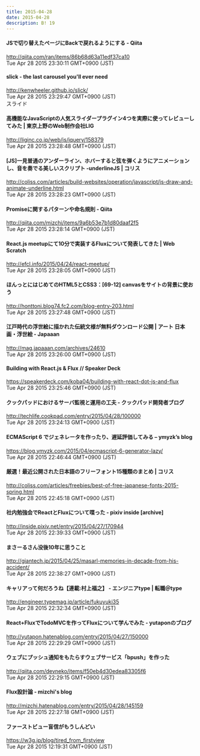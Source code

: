 ```yaml
---
title: 2015-04-28
date: 2015-04-28
description: B! 19
---
```


#### JSで切り替えたページにBackで戻れるようにする - Qiita
http://qiita.com/ran/items/86b68d63a11edf37ca10<br>
Tue Apr 28 2015 23:30:11 GMT+0900 (JST)<br>


#### slick - the last carousel you'll ever need
http://kenwheeler.github.io/slick/<br>
Tue Apr 28 2015 23:29:47 GMT+0900 (JST)<br>
スライド


#### 高機能なJavaScriptの人気スライダープラグイン4つを実際に使ってレビューしてみた | 東京上野のWeb制作会社LIG
http://liginc.co.jp/web/js/jquery/158379<br>
Tue Apr 28 2015 23:28:48 GMT+0900 (JST)<br>


####   [JS]一見普通のアンダーライン、ホバーすると弦を弾くようにアニメーションし、音を奏でる美しいスクリプト -underlineJS | コリス
http://coliss.com/articles/build-websites/operation/javascript/js-draw-and-animate-underline.html<br>
Tue Apr 28 2015 23:28:23 GMT+0900 (JST)<br>


#### Promiseに関するパターンや命名規則 - Qiita
http://qiita.com/mizchi/items/9a6b53e7b1d80daaf2f5<br>
Tue Apr 28 2015 23:28:14 GMT+0900 (JST)<br>


####                 React.js meetupにて10分で実装するFluxについて発表してきた | Web Scratch            
http://efcl.info/2015/04/24/react-meetup/<br>
Tue Apr 28 2015 23:28:05 GMT+0900 (JST)<br>


#### ほんっとにはじめてのHTML5とCSS3：[69-12] canvasをサイトの背景に使おう
http://honttoni.blog74.fc2.com/blog-entry-203.html<br>
Tue Apr 28 2015 23:27:48 GMT+0900 (JST)<br>


#### 江戸時代の浮世絵に描かれた伝統文様が無料ダウンロード公開 | アート 日本画・浮世絵 - Japaaan
http://mag.japaaan.com/archives/24610<br>
Tue Apr 28 2015 23:26:00 GMT+0900 (JST)<br>


#### Building with React.js & Flux // Speaker Deck
https://speakerdeck.com/koba04/building-with-react-dot-js-and-flux<br>
Tue Apr 28 2015 23:25:46 GMT+0900 (JST)<br>


#### クックパッドにおけるサーバ監視と運用の工夫 - クックパッド開発者ブログ
http://techlife.cookpad.com/entry/2015/04/28/100000<br>
Tue Apr 28 2015 23:24:13 GMT+0900 (JST)<br>


#### ECMAScript 6 でジェネレータを作ったり、遅延評価してみる – ymyzk’s blog
https://blog.ymyzk.com/2015/04/ecmascript-6-generator-lazy/<br>
Tue Apr 28 2015 22:46:44 GMT+0900 (JST)<br>


####   厳選！最近公開された日本語のフリーフォント15種類のまとめ | コリス
http://coliss.com/articles/freebies/best-of-free-japanese-fonts-2015-spring.html<br>
Tue Apr 28 2015 22:45:18 GMT+0900 (JST)<br>


#### 社内勉強会でReactとFluxについて喋った - pixiv inside [archive]
http://inside.pixiv.net/entry/2015/04/27/170944<br>
Tue Apr 28 2015 22:39:33 GMT+0900 (JST)<br>


#### まさーるさん没後10年に思うこと
http://giantech.jp/2015/04/25/masarl-memories-in-decade-from-his-accident/<br>
Tue Apr 28 2015 22:38:27 GMT+0900 (JST)<br>


#### キャリアって何だろうね【連載:村上福之】 - エンジニアtype | 転職＠type
http://engineer.typemag.jp/article/fukuyuki35<br>
Tue Apr 28 2015 22:32:34 GMT+0900 (JST)<br>


#### React+FluxでTodoMVCを作ってFluxについて学んでみた - yutaponのブログ
http://yutapon.hatenablog.com/entry/2015/04/27/150000<br>
Tue Apr 28 2015 22:29:29 GMT+0900 (JST)<br>


#### ウェブにプッシュ通知をもたらすウェブサービス「bpush」を作った
http://qiita.com/devneko/items/f50eb4d30edea83305f6<br>
Tue Apr 28 2015 22:29:15 GMT+0900 (JST)<br>


#### Flux設計論 - mizchi's blog
http://mizchi.hatenablog.com/entry/2015/04/28/145159<br>
Tue Apr 28 2015 22:27:18 GMT+0900 (JST)<br>


#### ファーストビュー盲信がもうしんどい
https://w3g.jp/blog/tired_from_firstview<br>
Tue Apr 28 2015 12:19:31 GMT+0900 (JST)<br>


